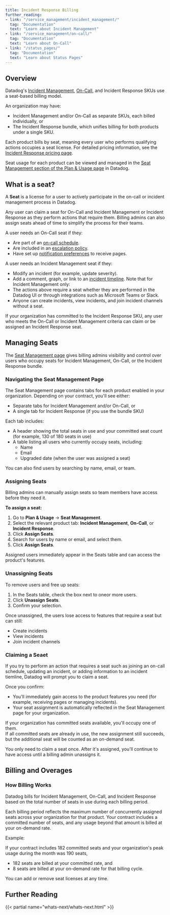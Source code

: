 ```yaml
---
title: Incident Response Billing
further_reading:
- link: "/service_management/incident_management/"
  tag: "Documentation"
  text: "Learn about Incident Management"
- link: "/service_management/on-call/"
  tag: "Documentation"
  text: "Learn about On-Call"
- link: "/status_pages/"
  tag: "Documentation"
  text: "Learn about Status Pages"
---
```


## Overview

Datadog's [Incident Management][1], [On-Call][2], and Incident Response SKUs use a seat-based billing model. 

An organization may have: 

- Incident Management and/or On-Call as separate SKUs, each billed individually, or
- The Incident Response bundle, which unifies billing for both products under a single SKU.

Each product bills by seat, meaning every user who performs qualifying actions occupies a seat license. For detailed pricing information, see the [Incident Response pricing page][3].

Seat usage for each product can be viewed and managed in the [Seat Management section of the Plan & Usage page][4] in Datadog. 

## What is a seat? 

A **Seat** is a license for a user to actively participate in the on-call or incident management process in Datadog. 

Any user can claim a seat for On-Call and Incident Management or Incident Response as they perform actions that require them. Billing admins can also assign seats ahead of time to simplify the process for their teams.

A user needs an On-Call seat if they:
- Are part of an [on-call schedule][5].
- Are included in an [escalation policy][6].
- Have set up [notification preferences][7] to receive pages.

A user needs an Incident Management seat if they:
- Modify an incident (for example, update severity).
- Add a comment, graph, or link to an [incident timeline][8].
Note that for Incident Management only: 
- The actions above require a seat whether they are performed in the Datadog UI or through integrations such as Microsoft Teams or Slack. 
- Anyone can create incidents, view incidents, and join incident channels without a seat. 

If your organization has committed to the Incident Response SKU, any user who meets the On-Call or Incident Management criteria can claim or be assigned an Incident Response seat.

## Managing Seats

The [Seat Management page][1] gives billing admins visibility and control over users who occupy seats for Incident Management, On-Call, or the Incident Response bundle. 

### Navigating the Seat Management Page

The Seat Management page contains tabs for each product enabled in your organization. Depending on your contract, you'll see either: 

- Separate tabs for Incident Management and/or On-Call, or
- A single tab for Incident Response (if you use the bundle SKU)

Each tab includes: 

- A header showing the total seats in use and your committed seat count (for example, 130 of 180 seats in use)
- A table listing all users who currently occupy seats, including:
    - Name
    - Email
    - Upgraded date (when the user was assigned a seat)

You can also find users by searching by name, email, or team. 

### Assigning Seats

Billing admins can manually assign seats so team members have access before they need it. 

**To assign a seat:**

1. Go to **Plan & Usage** → **Seat Management**.
2. Select the relevant product tab: **Incident Management**, **On-Call**, or **Incident Response**.
3. Click **Assign Seats**.
4. Search for users by name or email, and select them.
5. Click **Assign Seats**.

Assigned users immediately appear in the Seats table and can access the product's features. 

### Unassigning Seats

To remove users and free up seats: 

1. In the Seats table, check the box next to oneor more users. 
2. Click **Unassign Seats**.
3. Confirm your selection.

Once unassigned, the users lose access to features that require a seat but can still: 

- Create incidents
- View incidents
- Join incident channels

### Claiming a Seaet

If you try to perform an action that requires a seat such as joining an on-call schedule, updating an incident, or adding information to an incident tiemline, Datadog will prompt you to claim a seat. 

Once you confirm: 

- You'll immediately gain access to the product features you need (for example, receiving pages or managing incidents).
- Your seat assignment is automatically reflected in the Seat Management page for your organization.

If your organization has committed seats available, you'll occupy one of them.  
If all committed seats are already in use, the new assignment still succeeds, but the additional seat will be counted as an on-demand seat. 

You only need to claim a seat once. After it's assigned, you'll continue to have access until a billing admin unassigns it. 

## Billing and Overages

### How Billing Works

Datadog bills for Incident Management, On-Call, and Incident Response based on the total number of seats in use during each billing period. 

Each billing period reflects the maximum number of concurrently assigned seats across your organization for that product. Your contract includes a committed number of seats, and any usage beyond that amount is billed at your on-demand rate. 

Example: 

If your contract includes 182 committed seats and your organization's peak usage during the month was 190 seats, 
- 182 seats are billed at your committed rate, and
- 8 seats are billed at your on-demand rate for that billing cycle.

You can add or remove seat licenses at any time.

## Further Reading

{{< partial name="whats-next/whats-next.html" >}}

[1]: /service_management/incident_management/
[2]: /service_management/on-call/
[3]: https://www.datadoghq.com/pricing/?product=incident-response#products
[4]: https://app.datadoghq.com/billing/seats
[5]: /service_management/on-call/schedules/
[6]: /service_management/on-call/escalation_policies/
[7]: /service_management/on-call/profile_settings/#notification-preferences
[8]: /service_management/incident_management/investigate/timeline
